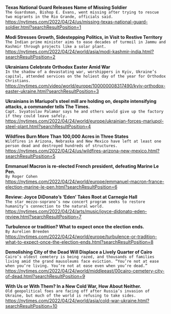 **Texas National Guard Releases Name of Missing Soldier**\
`The Guardsman, Bishop E. Evans, went missing after trying to rescue two migrants in the Rio Grande, officials said.`\
https://nytimes.com/2022/04/24/us/missing-texas-national-guard-soldier.html?searchResultPosition=1

**Modi Stresses Growth, Sidestepping Politics, in Visit to Restive Territory**\
`The Indian prime minister aims to ease decades of turmoil in Jammu and Kashmir through projects like a solar plant.`\
https://nytimes.com/2022/04/24/world/asia/modi-kashmir-india.html?searchResultPosition=2

**Ukrainians Celebrate Orthodox Easter Amid War**\
`In the shadow of a devastating war, worshippers in Kyiv, Ukraine’s capital, attended services on the holiest day of the year for Orthodox Christians.`\
https://nytimes.com/video/world/europe/100000008317490/kyiv-orthodox-easter-ukraine.html?searchResultPosition=3

**Ukrainians in Mariupol’s steel mill are holding on, despite intensifying attacks, a commander tells The Times.**\
`Capt. Svyatoslav Palamar says he and others would give up the factory if they could leave safely.`\
https://nytimes.com/2022/04/24/world/europe/ukrainian-forces-mariupol-steel-plant.html?searchResultPosition=4

**Wildfires Burn More Than 100,000 Acres in Three States**\
`Wildfires in Arizona, Nebraska and New Mexico have left at least one person dead and destroyed hundreds of structures.`\
https://nytimes.com/2022/04/24/us/wildfires-arizona-new-mexico.html?searchResultPosition=5

**Emmanuel Macron is re-elected French president, defeating Marine Le Pen.**\
`By Roger Cohen`\
https://nytimes.com/2022/04/24/world/europe/emmanuel-macron-france-election-marine-le-pen.html?searchResultPosition=6

**Review: Joyce DiDonato’s ‘Eden’ Takes Root at Carnegie Hall**\
`The star mezzo-soprano’s new concert program seeks to restore humanity’s connection to the natural world.`\
https://nytimes.com/2022/04/24/arts/music/joyce-didonato-eden-review.html?searchResultPosition=7

**Turbulence or tradition? What to expect once the election ends.**\
`By Aurelien Breeden`\
https://nytimes.com/2022/04/24/world/europe/turbulence-or-tradition-what-to-expect-once-the-election-ends.html?searchResultPosition=8

**Demolishing City of the Dead Will Displace a Lively Quarter of Cairo**\
`Cairo’s oldest cemetery is being razed, and thousands of families living amid the grand mausoleums face eviction. “You’re not at ease when you’re living. You’re not at ease even when you’re dead.”`\
https://nytimes.com/2022/04/24/world/middleeast/00cairo-cemetery-city-of-dead.html?searchResultPosition=9

**With Us or With Them? In a New Cold War, How About Neither.**\
`Old geopolitical foes are facing off after Russia’s invasion of Ukraine, but much of the world is refusing to take sides.`\
https://nytimes.com/2022/04/24/world/asia/cold-war-ukraine.html?searchResultPosition=10

